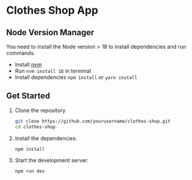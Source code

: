# Clothes Shop App

## Node Version Manager

You need to install the Node version > 18 to install dependencies and run commands.

- Install [nvm](http://npm.github.io/installation-setup-docs/installing/using-a-node-version-manager.html)
- Run `nvm install 18` in terminal
- Install dependencies `npm install` or `yarn install`

## Get Started

1. Clone the repository
   ```sh
   git clone https://github.com/yourusername/clothes-shop.git
   cd clothes-shop
   ```
2. Install the dependencies:
   ```sh
   npm install
   ```
3. Start the development server:
   ```sh
   npm run dev
   ```